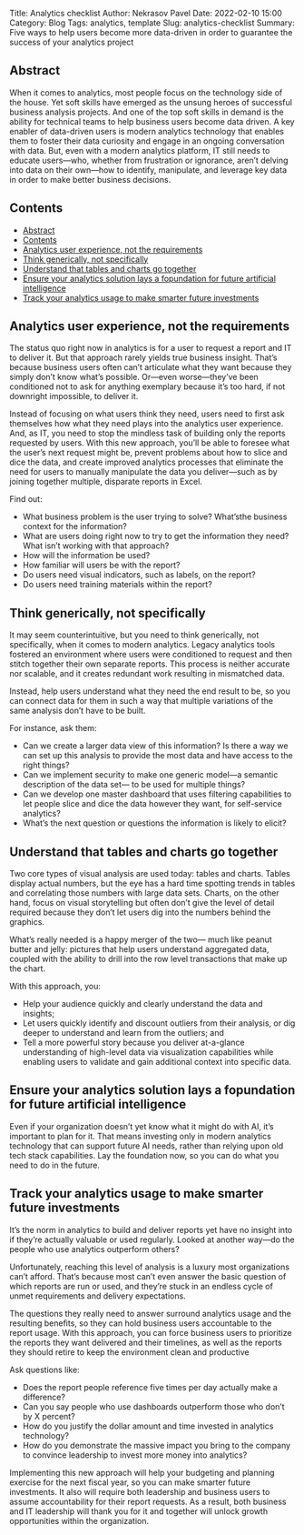 Title: Analytics checklist
Author: Nekrasov Pavel
Date: 2022-02-10 15:00
Category: Blog
Tags: analytics, template
Slug: analytics-checklist
Summary: Five ways to help users become more data-driven in order to guarantee the success of your analytics project

## Abstract

When it comes to analytics, most people focus on the technology side of the house. Yet
soft skills have emerged as the unsung heroes of successful business analysis projects.
And one of the top soft skills in demand is the ability for technical teams to help
business users become data driven.
A key enabler of data-driven users is modern analytics technology that
enables them to foster their data curiosity and engage in an ongoing conversation with
data. But, even with a modern analytics platform, IT still needs to educate users—who,
whether from frustration or ignorance, aren’t delving into data on their own—how to
identify, manipulate, and leverage key data in order to make better business decisions.

## Contents

- [Abstract](#abstract)
- [Contents](#contents)
- [Analytics user experience, not the requirements](#analytics-user-experience-not-the-requirements)
- [Think generically, not specifically](#think-generically-not-specifically)
- [Understand that tables and charts go together](#understand-that-tables-and-charts-go-together)
- [Ensure your analytics solution lays a fopundation for future artificial intelligence](#ensure-your-analytics-solution-lays-a-fopundation-for-future-artificial-intelligence)
- [Track your analytics usage to make smarter future investments](#track-your-analytics-usage-to-make-smarter-future-investments)

## Analytics user experience, not the requirements

The status quo right now in analytics is for a user to
request a report and IT to deliver it. But that approach
rarely yields true business insight. That’s because
business users often can’t articulate what they want
because they simply don’t know what’s possible.
Or—even worse—they’ve been conditioned not to ask
for anything exemplary because it’s too hard, if not
downright impossible, to deliver it.

Instead of focusing on what users think they need,
users need to first ask themselves how what they
need plays into the analytics user experience. And,
as IT, you need to stop the mindless task of building
only the reports requested by users. With this new
approach, you’ll be able to foresee what the user’s
next request might be, prevent problems about
how to slice and dice the data, and create improved
analytics processes that eliminate the need for users
to manually manipulate the data you deliver—such as
by joining together multiple, disparate reports in Excel.

Find out:

- What business problem is the user trying to solve? What’sthe business context for the information?
- What are users doing right now to try to get the information they need? What isn’t working with that approach?
- How will the information be used?
- How familiar will users be with the report?
- Do users need visual indicators, such as labels, on the report?
- Do users need training materials within the report?

## Think generically, not specifically

It may seem counterintuitive, but you need to
think generically, not specifically, when it comes to
modern analytics. Legacy analytics tools fostered an
environment where users were conditioned to request
and then stitch together their own separate reports.
This process is neither accurate nor scalable, and it
creates redundant work resulting in mismatched data.

Instead, help users understand what they need the
end result to be, so you can connect data for them
in such a way that multiple variations of the same
analysis don’t have to be built.

For instance, ask them:

- Can we create a larger data view of this
information? Is there a way we can set up this
analysis to provide the most data and have
access to the right things?
- Can we implement security to make one generic
model—a semantic description of the data set—
to be used for multiple things?
- Can we develop one master dashboard that
uses filtering capabilities to let people slice and
dice the data however they want, for self-service
analytics?
- What’s the next question or questions the
information is likely to elicit?

## Understand that tables and charts go together

Two core types of visual analysis are used today:
tables and charts. Tables display actual numbers,
but the eye has a hard time spotting trends in tables
and correlating those numbers with large data sets.
Charts, on the other hand, focus on visual storytelling
but often don’t give the level of detail required
because they don’t let users dig into the numbers
behind the graphics.

What’s really needed is a happy merger of the two—
much like peanut butter and jelly: pictures that help
users understand aggregated data, coupled with the
ability to drill into the row level transactions that make
up the chart.

With this approach, you:

- Help your audience quickly and clearly
understand the data and insights;
- Let users quickly identify and discount outliers
from their analysis, or dig deeper to understand
and learn from the outliers; and
- Tell a more powerful story because you deliver
at-a-glance understanding of high-level data via
visualization capabilities while enabling users
to validate and gain additional context into
specific data.

## Ensure your analytics solution lays a fopundation for future artificial intelligence

Even if your organization doesn’t yet know what it
might do with AI, it’s important to plan for it. That
means investing only in modern analytics technology
that can support future AI needs, rather than relying
upon old tech stack capabilities. Lay the foundation
now, so you can do what you need to do in the future.

## Track your analytics usage to make smarter future investments

It’s the norm in analytics to build and deliver reports
yet have no insight into if they’re actually valuable or
used regularly. Looked at another way—do the people
who use analytics outperform others?

Unfortunately, reaching this level of analysis is
a luxury most organizations can’t afford. That’s
because most can’t even answer the basic question
of which reports are run or used, and they’re stuck in
an endless cycle of unmet requirements and delivery
expectations.

The questions they really need to answer surround
analytics usage and the resulting benefits, so they can
hold business users accountable to the report usage.
With this approach, you can force business users to
prioritize the reports they want delivered and their
timelines, as well as the reports they should retire to
keep the environment clean and productive

Ask questions like:

- Does the report people reference
five times per day actually make a
difference?
- Can you say people who use
dashboards outperform those who
don’t by X percent?
- How do you justify the dollar amount
and time invested in analytics
technology?
- How do you demonstrate the massive
impact you bring to the company to
convince leadership to invest more
money into analytics?

Implementing this new approach will help
your budgeting and planning exercise
for the next fiscal year, so you can make
smarter future investments. It also will
require both leadership and business users
to assume accountability for their report
requests. As a result, both business and IT
leadership will thank you for it and together
will unlock growth opportunities within the
organization.
